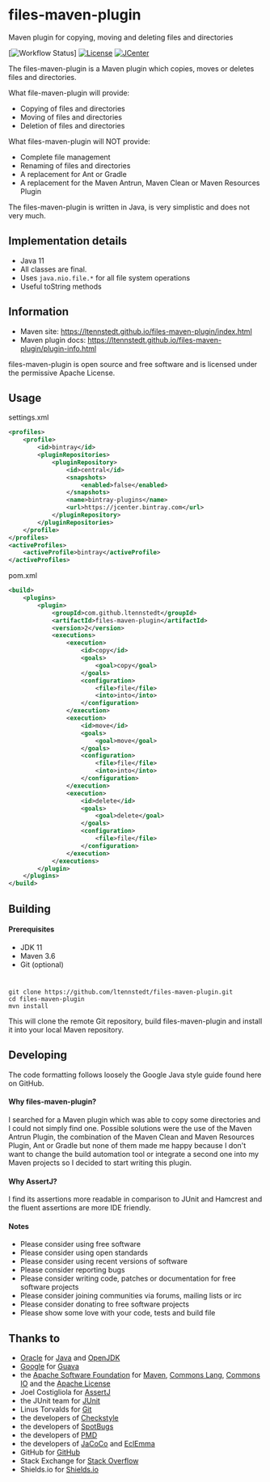 # files-maven-plugin
Maven plugin for copying, moving and deleting files and directories

[![Workflow Status](https://github.com/ltennstedt/files-maven-plugin/workflows/JAVA%20CI/badge.svg)]
[![License](https://img.shields.io/badge/license-Apache%20License%202.0-blue.svg)](http://shields.io)
[![JCenter](https://img.shields.io/badge/jcenter-2-green.svg)](http://shields.io)

The files-maven-plugin is a Maven plugin which copies, moves or deletes files and directories.

What file-maven-plugin will provide:
* Copying of files and directories
* Moving of files and directories
* Deletion of files and directories

What files-maven-plugin will NOT provide:
* Complete file management
* Renaming of files and directories
* A replacement for Ant or Gradle
* A replacement for the Maven Antrun, Maven Clean or Maven Resources Plugin

The files-maven-plugin is written in Java, is very simplistic and does not very much.

## Implementation details
* Java 11
* All classes are final.
* Uses `java.nio.file.*` for all file system operations
* Useful toString methods

## Information
* Maven site: https://ltennstedt.github.io/files-maven-plugin/index.html
* Maven plugin docs: https://ltennstedt.github.io/files-maven-plugin/plugin-info.html

files-maven-plugin is open source and free software and is licensed under the permissive Apache License.

## Usage

settings.xml
```xml
<profiles>
    <profile>
        <id>bintray</id>
        <pluginRepositories>
            <pluginRepository>
                <id>central</id>
                <snapshots>
                    <enabled>false</enabled>
                </snapshots>
                <name>bintray-plugins</name>
                <url>https://jcenter.bintray.com</url>
            </pluginRepository>
        </pluginRepositories>
    </profile>
</profiles>
<activeProfiles>
    <activeProfile>bintray</activeProfile>
</activeProfiles>
```

pom.xml
```xml
<build>
    <plugins>
        <plugin>
            <groupId>com.github.ltennstedt</groupId>
            <artifactId>files-maven-plugin</artifactId>
            <version>2</version>
            <executions>
                <execution>
                    <id>copy</id>
                    <goals>
                        <goal>copy</goal>
                    </goals>
                    <configuration>
                        <file>file</file>
                        <into>into</into>
                    </configuration>
                </execution>
                <execution>
                    <id>move</id>
                    <goals>
                        <goal>move</goal>
                    </goals>
                    <configuration>
                        <file>file</file>
                        <into>into</into>
                    </configuration>
                </execution>
                <execution>
                    <id>delete</id>
                    <goals>
                        <goal>delete</goal>
                    </goals>
                    <configuration>
                        <file>file</file>
                    </configuration>
                </execution>
            </executions>
        </plugin>
    </plugins>
</build>
```

## Building

#### Prerequisites
* JDK 11
* Maven 3.6
* Git (optional)
#
    git clone https://github.com/ltennstedt/files-maven-plugin.git
    cd files-maven-plugin
    mvn install

This will clone the remote Git repository, build files-maven-plugin and install it into your local Maven repository.

## Developing
The code formatting follows loosely the Google Java style guide found here on GitHub.    

#### Why files-maven-plugin?
I searched for a Maven plugin which was able to copy some directories and I could not simply find one. Possible 
solutions were the use of the Maven Antrun Plugin, the combination of the Maven Clean and Maven Resources Plugin, 
Ant or Gradle but none of them made me happy because I don't want to change the build automation tool or 
integrate a second one into my Maven projects so I decided to start writing this plugin.

#### Why AssertJ?
I find its assertions more readable in comparison to JUnit and Hamcrest and the fluent assertions are more IDE 
friendly.

#### Notes
* Please consider using free software
* Please consider using open standards
* Please consider using recent versions of software
* Please consider reporting bugs
* Please consider writing code, patches or documentation for free software projects
* Please consider joining communities via forums, mailing lists or irc
* Please consider donating to free software projects
* Please show some love with your code, tests and build file 

## Thanks to
* [Oracle](https://www.oracle.com/) for [Java](https://www.java.com/) and [OpenJDK](https://openjdk.java.net/)
* [Google](https://about.google/) for [Guava](https://github.com/google/guava/)
* the [Apache Software Foundation](http://apache.org/) for [Maven](http://maven.apache.org/), 
[Commons Lang](http://commons.apache.org/proper/commons-lang/), 
[Commons IO](http://commons.apache.org/proper/commons-io/) and the 
[Apache License](http://apache.org/licenses/LICENSE-2.0)
* Joel Costigliola for [AssertJ](https://joel-costigliola.github.io/assertj/)
* the JUnit team for [JUnit](https://junit.org/)
* Linus Torvalds for [Git](https://git-scm.com/)
* the developers of [Checkstyle](https://checkstyle.org/)
* the developers of [SpotBugs](https://spotbugs.github.io/)
* the developers of [PMD](https://pmd.github.io/)
* the developers of [JaCoCo](https://www.eclemma.org/jacoco/index.html) and 
[EclEmma](https://www.eclemma.org/index.html)
* GitHub for [GitHub](https://github.com/)
* Stack Exchange for [Stack Overflow](https://stackoverflow.com/)
* Shields.io for [Shields.io](https://shields.io/)
